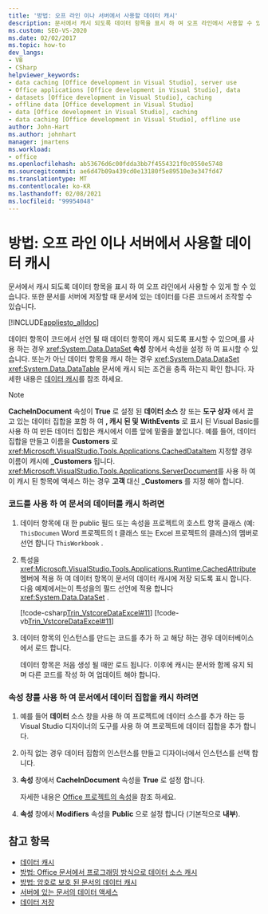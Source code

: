 ```yaml
---
title: '방법: 오프 라인 이나 서버에서 사용할 데이터 캐시'
description: 문서에서 캐시 되도록 데이터 항목을 표시 하 여 오프 라인에서 사용할 수 있도록 합니다. 이렇게 하면 다른 코드에서 문서의 데이터를 조작할 수 있습니다.
ms.custom: SEO-VS-2020
ms.date: 02/02/2017
ms.topic: how-to
dev_langs:
- VB
- CSharp
helpviewer_keywords:
- data caching [Office development in Visual Studio], server use
- Office applications [Office development in Visual Studio], data
- datasets [Office development in Visual Studio], caching
- offline data [Office development in Visual Studio]
- data [Office development in Visual Studio], caching
- data caching [Office development in Visual Studio], offline use
author: John-Hart
ms.author: johnhart
manager: jmartens
ms.workload:
- office
ms.openlocfilehash: ab53676d6c00fdda3bb7f4554321f0c0550e5748
ms.sourcegitcommit: ae6d47b09a439cd0e13180f5e89510e3e347fd47
ms.translationtype: MT
ms.contentlocale: ko-KR
ms.lasthandoff: 02/08/2021
ms.locfileid: "99954048"
---
```

# <a name="how-to-cache-data-for-use-offline-or-on-a-server"></a>방법: 오프 라인 이나 서버에서 사용할 데이터 캐시
  문서에서 캐시 되도록 데이터 항목을 표시 하 여 오프 라인에서 사용할 수 있게 할 수 있습니다. 또한 문서를 서버에 저장할 때 문서에 있는 데이터를 다른 코드에서 조작할 수 있습니다.

 [!INCLUDE[appliesto_alldoc](../vsto/includes/appliesto-alldoc-md.md)]

 데이터 항목이 코드에서 선언 될 때 데이터 항목이 캐시 되도록 표시할 수 있으며,를 사용 하는 경우 <xref:System.Data.DataSet> **속성** 창에서 속성을 설정 하 여 표시할 수 있습니다. 또는가 아닌 데이터 항목을 캐시 하는 경우 <xref:System.Data.DataSet> <xref:System.Data.DataTable> 문서에 캐시 되는 조건을 충족 하는지 확인 합니다. 자세한 내용은 [데이터 캐시](../vsto/caching-data.md)를 참조 하세요.

> [!NOTE]
> **CacheInDocument** 속성이 **True** 로 설정 된 **데이터 소스** 창 또는 **도구 상자** 에서 끌고 있는 데이터 집합을 포함 하 여 **, 캐시 된 및** **WithEvents** 로 표시 된 Visual Basic를 사용 하 여 만든 데이터 집합은 캐시에서 이름 앞에 밑줄을 붙입니다. 예를 들어, 데이터 집합을 만들고 이름을 **Customers** 로 <xref:Microsoft.VisualStudio.Tools.Applications.CachedDataItem> 지정할 경우 이름이 캐시에 **_Customers** 됩니다. <xref:Microsoft.VisualStudio.Tools.Applications.ServerDocument>를 사용 하 여이 캐시 된 항목에 액세스 하는 경우 **고객** 대신 **_Customers** 를 지정 해야 합니다.

### <a name="to-cache-data-in-the-document-using-code"></a>코드를 사용 하 여 문서의 데이터를 캐시 하려면

1. 데이터 항목에 대 한 public 필드 또는 속성을 프로젝트의 호스트 항목 클래스 (예: `ThisDocumen` Word 프로젝트의 t 클래스 또는 Excel 프로젝트의 클래스)의 멤버로 선언 합니다 `ThisWorkbook` .

2. 특성을 <xref:Microsoft.VisualStudio.Tools.Applications.Runtime.CachedAttribute> 멤버에 적용 하 여 데이터 항목이 문서의 데이터 캐시에 저장 되도록 표시 합니다. 다음 예제에서는이 특성을의 필드 선언에 적용 합니다 <xref:System.Data.DataSet> .

     [!code-csharp[Trin_VstcoreDataExcel#11](../vsto/codesnippet/CSharp/Trin_VstcoreDataExcelCS/Sheet1.cs#11)]
     [!code-vb[Trin_VstcoreDataExcel#11](../vsto/codesnippet/VisualBasic/Trin_VstcoreDataExcelVB/Sheet1.vb#11)]

3. 데이터 항목의 인스턴스를 만드는 코드를 추가 하 고 해당 하는 경우 데이터베이스에서 로드 합니다.

     데이터 항목은 처음 생성 될 때만 로드 됩니다. 이후에 캐시는 문서와 함께 유지 되며 다른 코드를 작성 하 여 업데이트 해야 합니다.

### <a name="to-cache-a-dataset-in-the-document-by-using-the-properties-window"></a>속성 창를 사용 하 여 문서에서 데이터 집합을 캐시 하려면

1. 예를 들어 **데이터** 소스 창을 사용 하 여 프로젝트에 데이터 소스를 추가 하는 등 Visual Studio 디자이너의 도구를 사용 하 여 프로젝트에 데이터 집합을 추가 합니다.

2. 아직 없는 경우 데이터 집합의 인스턴스를 만들고 디자이너에서 인스턴스를 선택 합니다.

3. **속성** 창에서 **CacheInDocument** 속성을 **True** 로 설정 합니다.

     자세한 내용은 [Office 프로젝트의 속성](../vsto/properties-in-office-projects.md)을 참조 하세요.

4. **속성** 창에서 **Modifiers** 속성을 **Public** 으로 설정 합니다 (기본적으로 **내부**).

## <a name="see-also"></a>참고 항목
- [데이터 캐시](../vsto/caching-data.md)
- [방법: Office 문서에서 프로그래밍 방식으로 데이터 소스 캐시](../vsto/how-to-programmatically-cache-a-data-source-in-an-office-document.md)
- [방법: 암호로 보호 된 문서의 데이터 캐시](../vsto/how-to-cache-data-in-a-password-protected-document.md)
- [서버에 있는 문서의 데이터 액세스](../vsto/accessing-data-in-documents-on-the-server.md)
- [데이터 저장](../data-tools/save-data-back-to-the-database.md)

